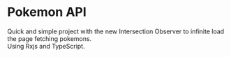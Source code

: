 # Pokemon API

Quick and simple project with the new Intersection Observer to infinite load the page fetching pokemons.  
Using Rxjs and TypeScript.
